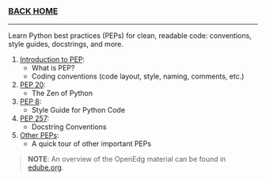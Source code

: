 ### [BACK HOME](../README.md)

---

Learn Python best practices (PEPs) for clean, readable code: conventions, style guides, docstrings, and more.

1. [Introduction to PEP]():
    - What is PEP?
    - Coding conventions (code layout, style, naming, comments, etc.)
2. [PEP 20]():
    - The Zen of Python
3. [PEP 8]():
    - Style Guide for Python Code
4. [PEP 257]():
    - Docstring Conventions
5. [Other PEPs]():
    - A quick tour of other important PEPs

> __NOTE__: An overview of the OpenEdg material can be found in [edube.org](https://edube.org/study/pcpp1-2).